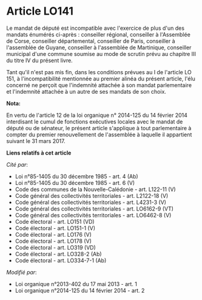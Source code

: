 # Article LO141

Le mandat de député est incompatible avec l'exercice de plus d'un des mandats énumérés ci-après : conseiller régional,
conseiller à l'Assemblée de Corse, conseiller départemental, conseiller de Paris, conseiller à l'assemblée de Guyane,
conseiller à l'assemblée de Martinique, conseiller municipal d'une commune soumise au mode de scrutin prévu au chapitre III
du titre IV du présent livre. 

Tant qu'il n'est pas mis fin, dans les conditions prévues au I de l'article LO 151, à l'incompatibilité mentionnée au premier
alinéa du présent article, l'élu concerné ne perçoit que l'indemnité attachée à son mandat parlementaire et l'indemnité
attachée à un autre de ses mandats de son choix.

**Nota:**

En vertu de l'article 12 de la loi organique n° 2014-125 du 14 février 2014 interdisant le cumul de fonctions exécutives
locales avec le mandat de député ou de sénateur, le présent article s'applique à tout parlementaire à compter du premier
renouvellement de l'assemblée à laquelle il appartient suivant le 31 mars 2017.

**Liens relatifs à cet article**

_Cité par_:

  - Loi n°85-1405 du 30 décembre 1985 - art. 4 (Ab)
  - Loi n°85-1405 du 30 décembre 1985 - art. 6 (V)
  - Code des communes de la Nouvelle-Calédonie - art. L122-11 (V)
  - Code général des collectivités territoriales - art. L2122-18 (V)
  - Code général des collectivités territoriales - art. L4231-3 (V)
  - Code général des collectivités territoriales - art. LO6162-9 (VT)
  - Code général des collectivités territoriales - art. LO6462-8 (V)
  - Code électoral - art. LO151 (VD)
  - Code électoral - art. LO151-1 (V)
  - Code électoral - art. LO176 (V)
  - Code électoral - art. LO178 (V)
  - Code électoral - art. LO319 (VD)
  - Code électoral - art. LO328-2 (Ab)
  - Code électoral - art. LO334-7-1 (Ab)

_Modifié par_:

  - Loi organique n°2013-402 du 17 mai 2013 - art. 1
  - Loi organique n°2014-125 du 14 février 2014 - art. 2
